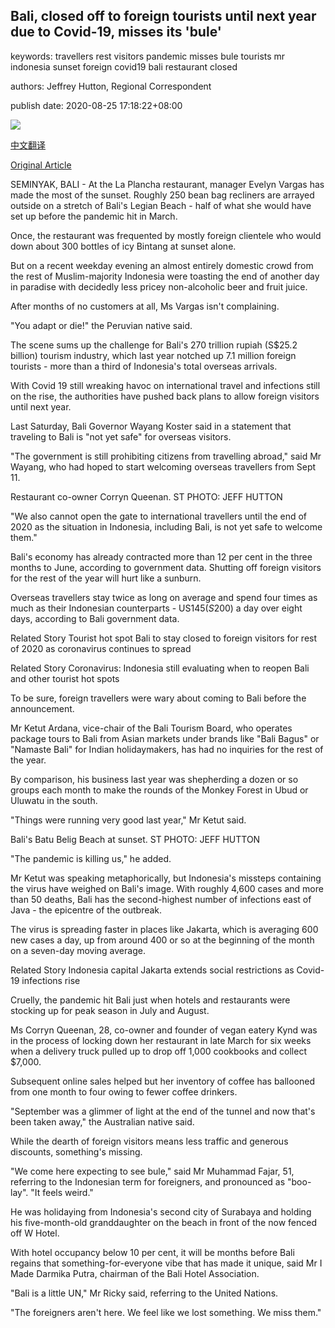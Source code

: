 ## Bali, closed off to foreign tourists until next year due to Covid-19, misses its 'bule'

keywords: travellers rest visitors pandemic misses bule tourists mr indonesia sunset foreign covid19 bali restaurant closed

authors: Jeffrey Hutton, Regional Correspondent

publish date: 2020-08-25 17:18:22+08:00

![](https://www.straitstimes.com/sites/default/files/styles/x_large/public/articles/2020/08/25/eb_bali_closed_250820.jpg?itok=sUu0OX9e)

[中文翻译](Bali%2C%20closed%20off%20to%20foreign%20tourists%20until%20next%20year%20due%20to%20Covid-19%2C%20misses%20its%20%27bule%27_zh.md)

[Original Article](https://www.straitstimes.com/asia/se-asia/bali-closed-off-to-foreign-tourists-until-next-year-misses-its-bule)

SEMINYAK, BALI - At the La Plancha restaurant, manager Evelyn Vargas has made the most of the sunset. Roughly 250 bean bag recliners are arrayed outside on a stretch of Bali's Legian Beach - half of what she would have set up before the pandemic hit in March.

Once, the restaurant was frequented by mostly foreign clientele who would down about 300 bottles of icy Bintang at sunset alone.

But on a recent weekday evening an almost entirely domestic crowd from the rest of Muslim-majority Indonesia were toasting the end of another day in paradise with decidedly less pricey non-alcoholic beer and fruit juice.

After months of no customers at all, Ms Vargas isn't complaining.

"You adapt or die\!" the Peruvian native said.

The scene sums up the challenge for Bali's 270 trillion rupiah (S$25.2 billion) tourism industry, which last year notched up 7.1 million foreign tourists - more than a third of Indonesia's total overseas arrivals.

With Covid 19 still wreaking havoc on international travel and infections still on the rise, the authorities have pushed back plans to allow foreign visitors until next year.

Last Saturday, Bali Governor Wayang Koster said in a statement that traveling to Bali is "not yet safe" for overseas visitors.

"The government is still prohibiting citizens from travelling abroad," said Mr Wayang, who had hoped to start welcoming overseas travellers from Sept 11.



Restaurant co-owner Corryn Queenan. ST PHOTO: JEFF HUTTON



"We also cannot open the gate to international travellers until the end of 2020 as the situation in Indonesia, including Bali, is not yet safe to welcome them."

Bali's economy has already contracted more than 12 per cent in the three months to June, according to government data. Shutting off foreign visitors for the rest of the year will hurt like a sunburn.

Overseas travellers stay twice as long on average and spend four times as much as their Indonesian counterparts - US$145 (S$200) a day over eight days, according to Bali government data.

Related Story Tourist hot spot Bali to stay closed to foreign visitors for rest of 2020 as coronavirus continues to spread

Related Story Coronavirus: Indonesia still evaluating when to reopen Bali and other tourist hot spots

To be sure, foreign travellers were wary about coming to Bali before the announcement.

Mr Ketut Ardana, vice-chair of the Bali Tourism Board, who operates package tours to Bali from Asian markets under brands like "Bali Bagus" or "Namaste Bali" for Indian holidaymakers, has had no inquiries for the rest of the year.

By comparison, his business last year was shepherding a dozen or so groups each month to make the rounds of the Monkey Forest in Ubud or Uluwatu in the south.

"Things were running very good last year," Mr Ketut said.



Bali's Batu Belig Beach at sunset. ST PHOTO: JEFF HUTTON



"The pandemic is killing us," he added.

Mr Ketut was speaking metaphorically, but Indonesia's missteps containing the virus have weighed on Bali's image. With roughly 4,600 cases and more than 50 deaths, Bali has the second-highest number of infections east of Java - the epicentre of the outbreak.

The virus is spreading faster in places like Jakarta, which is averaging 600 new cases a day, up from around 400 or so at the beginning of the month on a seven-day moving average.

Related Story Indonesia capital Jakarta extends social restrictions as Covid-19 infections rise

Cruelly, the pandemic hit Bali just when hotels and restaurants were stocking up for peak season in July and August.

Ms Corryn Queenan, 28, co-owner and founder of vegan eatery Kynd was in the process of locking down her restaurant in late March for six weeks when a delivery truck pulled up to drop off 1,000 cookbooks and collect $7,000.

Subsequent online sales helped but her inventory of coffee has ballooned from one month to four owing to fewer coffee drinkers.

"September was a glimmer of light at the end of the tunnel and now that's been taken away," the Australian native said.

While the dearth of foreign visitors means less traffic and generous discounts, something's missing.

"We come here expecting to see bule," said Mr Muhammad Fajar, 51, referring to the Indonesian term for foreigners, and pronounced as "boo-lay". "It feels weird."

He was holidaying from Indonesia's second city of Surabaya and holding his five-month-old granddaughter on the beach in front of the now fenced off W Hotel.

With hotel occupancy below 10 per cent, it will be months before Bali regains that something-for-everyone vibe that has made it unique, said Mr I Made Darmika Putra, chairman of the Bali Hotel Association.

"Bali is a little UN," Mr Ricky said, referring to the United Nations.

"The foreigners aren't here. We feel like we lost something. We miss them."